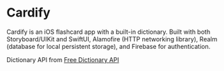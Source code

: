 # Cardify

Cardify is an iOS flashcard app with a built-in dictionary. Built with both Storyboard/UIKit and SwiftUI, Alamofire (HTTP networking library), Realm (database for local persistent storage), and Firebase for authentication.


Dictionary API from [Free Dictionary API](https://dictionaryapi.dev/)
